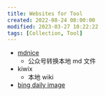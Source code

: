 ```yaml
---
title: Websites for Tool
created: 2022-08-24 08:00:00
modified: 2023-03-27 10:22:22
tags: [Collection, Tool]
---
```


- [mdnice](https://editor.mdnice.com/)
  - 公众号转换本地 md 文件
- kiwix
  - 本地 wiki
- [bing daily image](https://dailyimagesviewer.cc/)
